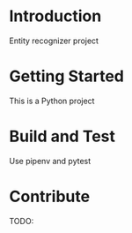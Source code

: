 # Introduction 
Entity recognizer project

# Getting Started
This is a Python project

# Build and Test
Use pipenv and pytest

# Contribute
TODO: